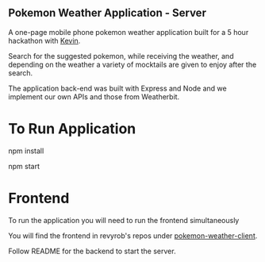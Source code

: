 ## Pokemon Weather Application - Server

A one-page mobile phone pokemon weather application built for a 5 hour hackathon with <a href="https://github.com/kai0716">Kevin</a>.  

Search for the suggested pokemon, while receiving the weather, and depending on the weather a variety of mocktails are given to enjoy after the search.  

The application back-end was built with Express and Node and we implement our own APIs and those from Weatherbit.

# To Run Application

npm install 

npm start


# Frontend

To run the application you will need to run the frontend simultaneously

You will find the frontend in revyrob's repos under <a href="https://github.com/revyrob/pokemon-weather-app-frontend">pokemon-weather-client</a>.

Follow README for the backend to start the server.

